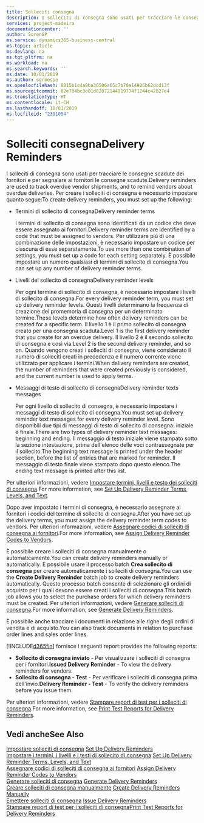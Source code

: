 ```yaml
---
title: Solleciti consegna
description: I solleciti di consegna sono usati per tracciare le consegne scadute dei fornitori e per segnalare ai fornitori le consegne scadute.
services: project-madeira
documentationcenter: ''
author: SorenGP
ms.service: dynamics365-business-central
ms.topic: article
ms.devlang: na
ms.tgt_pltfrm: na
ms.workload: na
ms.search.keywords: ''
ms.date: 10/01/2019
ms.author: sgroespe
ms.openlocfilehash: 8015b1c4a8ba30506a65c7b70e14926b62dcd13f
ms.sourcegitcommit: 02e704bc3e01d62072144919774f1244c42827e4
ms.translationtype: HT
ms.contentlocale: it-CH
ms.lasthandoff: 10/01/2019
ms.locfileid: "2301054"
---
```

# <a name="delivery-reminders"></a><span data-ttu-id="e42e1-103">Solleciti consegna</span><span class="sxs-lookup"><span data-stu-id="e42e1-103">Delivery Reminders</span></span>
<span data-ttu-id="e42e1-104">I solleciti di consegna sono usati per tracciare le consegne scadute dei fornitori e per segnalare ai fornitori le consegne scadute.</span><span class="sxs-lookup"><span data-stu-id="e42e1-104">Delivery reminders are used to track overdue vendor shipments, and to remind vendors about overdue deliveries.</span></span> <span data-ttu-id="e42e1-105">Per creare i solleciti di consegna è necessario impostare quanto segue:</span><span class="sxs-lookup"><span data-stu-id="e42e1-105">To create delivery reminders, you must set up the following:</span></span>  

- <span data-ttu-id="e42e1-106">Termini di sollecito di consegna</span><span class="sxs-lookup"><span data-stu-id="e42e1-106">Delivery reminder terms</span></span>  

    <span data-ttu-id="e42e1-107">I termini di sollecito di consegna sono identificati da un codice che deve essere assegnato ai fornitori.</span><span class="sxs-lookup"><span data-stu-id="e42e1-107">Delivery reminder terms are identified by a code that must be assigned to vendors.</span></span> <span data-ttu-id="e42e1-108">Per utilizzare più di una combinazione delle impostazioni, è necessario impostare un codice per ciascuna di esse separatamente.</span><span class="sxs-lookup"><span data-stu-id="e42e1-108">To use more than one combination of settings, you must set up a code for each setting separately.</span></span> <span data-ttu-id="e42e1-109">È possibile impostare un numero qualsiasi di termini di sollecito di consegna.</span><span class="sxs-lookup"><span data-stu-id="e42e1-109">You can set up any number of delivery reminder terms.</span></span>  

- <span data-ttu-id="e42e1-110">Livelli del sollecito di consegna</span><span class="sxs-lookup"><span data-stu-id="e42e1-110">Delivery reminder levels</span></span>  

    <span data-ttu-id="e42e1-111">Per ogni termine di sollecito di consegna, è necessario impostare i livelli di sollecito di consegna.</span><span class="sxs-lookup"><span data-stu-id="e42e1-111">For every delivery reminder term, you must set up delivery reminder levels.</span></span> <span data-ttu-id="e42e1-112">Questi livelli determinano la frequenza di creazione dei promemoria di consegna per un determinato termine.</span><span class="sxs-lookup"><span data-stu-id="e42e1-112">These levels determine how often delivery reminders can be created for a specific term.</span></span> <span data-ttu-id="e42e1-113">Il livello 1 è il primo sollecito di consegna creato per una consegna scaduta.</span><span class="sxs-lookup"><span data-stu-id="e42e1-113">Level 1 is the first delivery reminder that you create for an overdue delivery.</span></span> <span data-ttu-id="e42e1-114">Il livello 2 è il secondo sollecito di consegna e così via.</span><span class="sxs-lookup"><span data-stu-id="e42e1-114">Level 2 is the second delivery reminder, and so on.</span></span> <span data-ttu-id="e42e1-115">Quando vengono creati i solleciti di consegna, viene considerato il numero di solleciti creati in precedenza e il numero corrente viene utilizzato per applicare i termini.</span><span class="sxs-lookup"><span data-stu-id="e42e1-115">When delivery reminders are created, the number of reminders that were created previously is considered, and the current number is used to apply terms.</span></span>  

- <span data-ttu-id="e42e1-116">Messaggi di testo di sollecito di consegna</span><span class="sxs-lookup"><span data-stu-id="e42e1-116">Delivery reminder texts messages</span></span>  

    <span data-ttu-id="e42e1-117">Per ogni livello di sollecito di consegna, è necessario impostare i messaggi di testo di sollecito di consegna.</span><span class="sxs-lookup"><span data-stu-id="e42e1-117">You must set up delivery reminder text messages for every delivery reminder level.</span></span> <span data-ttu-id="e42e1-118">Sono disponibili due tipi di messaggi di testo di sollecito di consegna: iniziale e finale.</span><span class="sxs-lookup"><span data-stu-id="e42e1-118">There are two types of delivery reminder text messages: beginning and ending.</span></span> <span data-ttu-id="e42e1-119">Il messaggio di testo iniziale viene stampato sotto la sezione intestazione, prima dell'elenco delle voci contrassegnate per il sollecito.</span><span class="sxs-lookup"><span data-stu-id="e42e1-119">The beginning text message is printed under the header section, before the list of entries that are marked for reminder.</span></span> <span data-ttu-id="e42e1-120">Il messaggio di testo finale viene stampato dopo questo elenco.</span><span class="sxs-lookup"><span data-stu-id="e42e1-120">The ending text message is printed after this list.</span></span>  

<span data-ttu-id="e42e1-121">Per ulteriori informazioni, vedere [Impostare termini, livelli e testo dei solleciti di consegna](how-to-set-up-delivery-reminder-terms-levels-and-text.md).</span><span class="sxs-lookup"><span data-stu-id="e42e1-121">For more information, see [Set Up Delivery Reminder Terms, Levels, and Text](how-to-set-up-delivery-reminder-terms-levels-and-text.md).</span></span>  

<span data-ttu-id="e42e1-122">Dopo aver impostato i termini di consegna, è necessario assegnare ai fornitori i codici del termine di sollecito di consegna.</span><span class="sxs-lookup"><span data-stu-id="e42e1-122">After you have set up the delivery terms, you must assign the delivery reminder term codes to vendors.</span></span> <span data-ttu-id="e42e1-123">Per ulteriori informazioni, vedere [Assegnare codici di solleciti di consegna ai fornitori](how-to-assign-delivery-reminder-codes-to-vendors.md).</span><span class="sxs-lookup"><span data-stu-id="e42e1-123">For more information, see [Assign Delivery Reminder Codes to Vendors](how-to-assign-delivery-reminder-codes-to-vendors.md).</span></span>  

<span data-ttu-id="e42e1-124">È possibile creare i solleciti di consegna manualmente o automaticamente.</span><span class="sxs-lookup"><span data-stu-id="e42e1-124">You can create delivery reminders manually or automatically.</span></span> <span data-ttu-id="e42e1-125">È possibile usare il processo batch **Crea sollecito di consegna** per creare automaticamente i solleciti di consegna.</span><span class="sxs-lookup"><span data-stu-id="e42e1-125">You can use the **Create Delivery Reminder** batch job to create delivery reminders automatically.</span></span> <span data-ttu-id="e42e1-126">Questo processo batch consente di selezionare gli ordini di acquisto per i quali devono essere creati i solleciti di consegna.</span><span class="sxs-lookup"><span data-stu-id="e42e1-126">This batch job allows you to select the purchase orders for which delivery reminders must be created.</span></span> <span data-ttu-id="e42e1-127">Per ulteriori informazioni, vedere [Generare solleciti di consegna](how-to-issue-delivery-reminders.md).</span><span class="sxs-lookup"><span data-stu-id="e42e1-127">For more information, see [Generate Delivery Reminders](how-to-issue-delivery-reminders.md).</span></span>  

<span data-ttu-id="e42e1-128">È possibile anche tracciare i documenti in relazione alle righe degli ordini di vendita e di acquisto.</span><span class="sxs-lookup"><span data-stu-id="e42e1-128">You can also track documents in relation to purchase order lines and sales order lines.</span></span>  

[!INCLUDE[d365fin](../../includes/d365fin_md.md)] <span data-ttu-id="e42e1-129">fornisce i seguenti report:</span><span class="sxs-lookup"><span data-stu-id="e42e1-129">provides the following reports:</span></span>  

- <span data-ttu-id="e42e1-130">**Sollecito di consegna inviato** - Per visualizzare i solleciti di consegna per i fornitori.</span><span class="sxs-lookup"><span data-stu-id="e42e1-130">**Issued Delivery Reminder** - To view the delivery reminders for vendors.</span></span>  
- <span data-ttu-id="e42e1-131">**Sollecito di consegna - Test** - Per verificare i solleciti di consegna prima dell'invio.</span><span class="sxs-lookup"><span data-stu-id="e42e1-131">**Delivery Reminder - Test** - To verify the delivery reminders before you issue them.</span></span>  

<span data-ttu-id="e42e1-132">Per ulteriori informazioni, vedere [Stampare report di test per i solleciti di consegna](how-to-print-test-reports-for-delivery-reminders.md).</span><span class="sxs-lookup"><span data-stu-id="e42e1-132">For more information, see [Print Test Reports for Delivery Reminders](how-to-print-test-reports-for-delivery-reminders.md).</span></span>  

## <a name="see-also"></a><span data-ttu-id="e42e1-133">Vedi anche</span><span class="sxs-lookup"><span data-stu-id="e42e1-133">See Also</span></span>  
 <span data-ttu-id="e42e1-134">[Impostare solleciti di consegna](how-to-set-up-delivery-reminders.md) </span><span class="sxs-lookup"><span data-stu-id="e42e1-134">[Set Up Delivery Reminders](how-to-set-up-delivery-reminders.md) </span></span>  
 <span data-ttu-id="e42e1-135">[Impostare i termini, i livelli e i testi di sollecito di consegna](how-to-set-up-delivery-reminder-terms-levels-and-text.md) </span><span class="sxs-lookup"><span data-stu-id="e42e1-135">[Set Up Delivery Reminder Terms, Levels, and Text](how-to-set-up-delivery-reminder-terms-levels-and-text.md) </span></span>  
 <span data-ttu-id="e42e1-136">[Assegnare codici di solleciti di consegna ai fornitori](how-to-assign-delivery-reminder-codes-to-vendors.md) </span><span class="sxs-lookup"><span data-stu-id="e42e1-136">[Assign Delivery Reminder Codes to Vendors](how-to-assign-delivery-reminder-codes-to-vendors.md) </span></span>  
 <span data-ttu-id="e42e1-137">[Generare solleciti di consegna](how-to-generate-delivery-reminders.md) </span><span class="sxs-lookup"><span data-stu-id="e42e1-137">[Generate Delivery Reminders](how-to-generate-delivery-reminders.md) </span></span>  
 <span data-ttu-id="e42e1-138">[Creare solleciti di consegna manualmente](how-to-create-delivery-reminders-manually.md) </span><span class="sxs-lookup"><span data-stu-id="e42e1-138">[Create Delivery Reminders Manually](how-to-create-delivery-reminders-manually.md) </span></span>  
 <span data-ttu-id="e42e1-139">[Emettere solleciti di consegna](how-to-issue-delivery-reminders.md) </span><span class="sxs-lookup"><span data-stu-id="e42e1-139">[Issue Delivery Reminders](how-to-issue-delivery-reminders.md) </span></span>  
 [<span data-ttu-id="e42e1-140">Stampare report di test per i solleciti di consegna</span><span class="sxs-lookup"><span data-stu-id="e42e1-140">Print Test Reports for Delivery Reminders</span></span>](how-to-print-test-reports-for-delivery-reminders.md)
